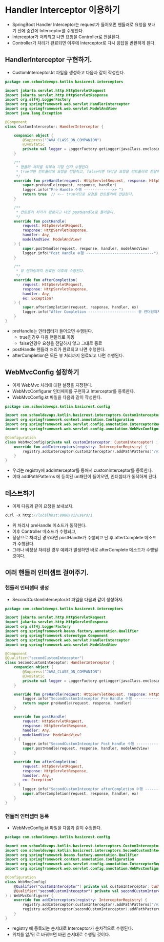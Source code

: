 # Handler Interceptor 이용하기

- SpringBoot Handler Interceptor는 request가 들어오면 핸들러로 요청을 보내기 전에 중간에 Interceptor를 수행한다. 
- Interceptor가 처리되고 나면 요청을 Controller로 전달된다. 
- Controller가 처리가 완료되면 이후에 Interceptor로 다시 응답을 반환하게 된다.

## HandlerInterceptor 구현하기. 

- CustomInterceptor.kt 파일을 생성하고 다음과 같이 작성한다. 

```kt
package com.schooldevops.kotlin.basicrest.interceptors

import jakarta.servlet.http.HttpServletRequest
import jakarta.servlet.http.HttpServletResponse
import org.slf4j.LoggerFactory
import org.springframework.web.servlet.HandlerInterceptor
import org.springframework.web.servlet.ModelAndView
import java.lang.Exception

@Component
class CustomInterceptor: HandlerInterceptor {

    companion object {
        @Suppress("JAVA_CLASS_ON_COMPANION")
        @JvmStatic
        private val logger = LoggerFactory.getLogger(javaClass.enclosingClass)
    }

    /**
     * 핸들러 처리를 위해서 가장 먼저 수행된다.
     * true이면 컨트롤러에 요청을 전달하고, false이면 더이상 요청을 컨트롤러로 전달하지 않는다.
     */
    override fun preHandle(request: HttpServletRequest, response: HttpServletResponse, handler: Any): Boolean {
        super.preHandle(request, response, handler)
        logger.info("Pre Handle 수행 ------------->> ")
        return true  // <-- true이므로 요청을 컨트롤러에 전달한다.
    }

    /**
     * 컨트롤러 처리가 완료되고 나면 postHandle로 들어온다.
     */
    override fun postHandle(
        request: HttpServletRequest,
        response: HttpServletResponse,
        handler: Any,
        modelAndView: ModelAndView?
    ) {
        super.postHandle(request, response, handler, modelAndView)
        logger.info("Post Handle 수행 -------------------------------")
    }

    /**
     * 뷰 렌더링까지 완료된 이후에 수행된다.
     */
    override fun afterCompletion(
        request: HttpServletRequest,
        response: HttpServletResponse,
        handler: Any,
        ex: Exception?
    ) {
        super.afterCompletion(request, response, handler, ex)
        logger.info("After Completion ---------------------- 뷰 렌더링까지 완료휴 ")
    }
}
```

- preHandle는 인터셉터가 들어오면 수행된다. 
  - true인경우 다음 핸들러로 이동
  - false인경우 요청을 전달하지 않고 그대로 종료 
- postHandle 핸들러 처리가 완료되고 나면 수행한다. 
- afterCompletion은 모든 뷰 처리까지 완료되고 나면 수행된다. 

## WebMvcConfig 설정하기

- 이제 WebMvc 처리에 대한 설정을 지정한다. 
- WebMvcConfigurer 인터페이를 구현하고 Interceptor를 등록한다. 
- WebMvcConfig.kt 파일을 다음과 같이 작성한다. 

```kt
package com.schooldevops.kotlin.basicrest.config

import com.schooldevops.kotlin.basicrest.interceptors.CustomInterceptor
import org.springframework.context.annotation.Configuration
import org.springframework.web.servlet.config.annotation.InterceptorRegistry
import org.springframework.web.servlet.config.annotation.WebMvcConfigurer

@Configuration
class WebMvcConfig(private val customInterceptor: CustomInterceptor) : WebMvcConfigurer {
    override fun addInterceptors(registry: InterceptorRegistry) {
        registry.addInterceptor(customInterceptor).addPathPatterns("/v1/users/**")
    }
}
```

- 우리는 registry에 addInterceptor를 통해서 customInterceptor를 등록한다. 
- 이때 addPathPatterns 에 등록된 uri패턴이 들어오면, 인터셉터가 동작하게 된다. 

## 테스트하기

- 이제 다음과 같이 요청을 보내보자. 

```kt
curl -X http://localhost:8080/v1/users/1
```

- 위 처리시 preHandle 메소드가 동작한다. 
- 이후 Controller 메소드가 수행되고, 
- 정상으로 처리된 경우라면 postHandle가 수행되고 난 후 afterComplete 메소드가 수행된다. 
- 그러나 비정상 처리된 경우 예외가 발생하면 바로 afterComplete 메소드가 수행될 것이다. 

## 여러 핸들러 인터셉트 걸어주기. 

### 핸들러 인터셉터 생성 

- SecondCustomInterceptor.kt 파일을 다음과 같이 생성하자. 

```kt
package com.schooldevops.kotlin.basicrest.interceptors

import jakarta.servlet.http.HttpServletRequest
import jakarta.servlet.http.HttpServletResponse
import org.slf4j.LoggerFactory
import org.springframework.beans.factory.annotation.Qualifier
import org.springframework.stereotype.Component
import org.springframework.web.servlet.HandlerInterceptor
import org.springframework.web.servlet.ModelAndView

@Component
@Qualifier("secondCustomInteceptor")
class SecondCustomInteceptor: HandlerInterceptor {
    companion object {
        @Suppress("JAVA_CLASS_ON_COMPANION")
        @JvmStatic
        private val logger = LoggerFactory.getLogger(javaClass.enclosingClass)
    }

    override fun preHandle(request: HttpServletRequest, response: HttpServletResponse, handler: Any): Boolean {
        logger.info("SecondCustomInteceptor Pre Handle 수행 ------------->> ")
        return super.preHandle(request, response, handler)
    }

    override fun postHandle(
        request: HttpServletRequest,
        response: HttpServletResponse,
        handler: Any,
        modelAndView: ModelAndView?
    ) {
        logger.info("SecondCustomInteceptor Post Handle 수행 ------------->> ")
        super.postHandle(request, response, handler, modelAndView)
    }

    override fun afterCompletion(
        request: HttpServletRequest,
        response: HttpServletResponse,
        handler: Any,
        ex: Exception?
    ) {
        logger.info("SecondCustomInteceptor afterCompletion 수행 ------------->> ")
        super.afterCompletion(request, response, handler, ex)
    }
}
```

### 핸들러 인터셉터 등록 

- WebMvcConfig.kt 파일을 다음과 같이 수정한다. 

```kt
package com.schooldevops.kotlin.basicrest.config

import com.schooldevops.kotlin.basicrest.interceptors.CustomInterceptor
import com.schooldevops.kotlin.basicrest.interceptors.SecondCustomInteceptor
import org.springframework.beans.factory.annotation.Qualifier
import org.springframework.context.annotation.Configuration
import org.springframework.web.servlet.config.annotation.InterceptorRegistry
import org.springframework.web.servlet.config.annotation.WebMvcConfigurer

@Configuration
class WebMvcConfig(
    @Qualifier("customInterceptor") private val customInterceptor: CustomInterceptor,
    @Qualifier("secondCustomInteceptor") private val secondCustomInterceptor: SecondCustomInteceptor
) : WebMvcConfigurer {
    override fun addInterceptors(registry: InterceptorRegistry) {
        registry.addInterceptor(customInterceptor).addPathPatterns("/v1/users/**")
        registry.addInterceptor(secondCustomInterceptor).addPathPatterns("/v1/users/**")
    }
}
```

- registry 에 등록되는 순서대로 Interceptor가 순차적으로 수행된다. 
- 위치를 앞/뒤 로 바꿔보면 바뀐 순서대로 수행될 것이다. 
